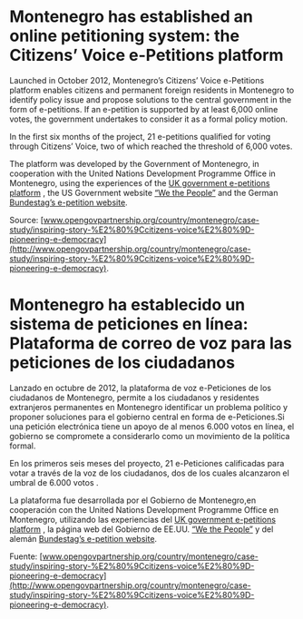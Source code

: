 # Montenegro has established an online petitioning system: the Citizens’ Voice e-Petitions platform

Launched in October 2012, Montenegro’s Citizens’ Voice e-Petitions platform enables citizens and permanent foreign residents in Montenegro to identify policy issue and propose solutions to the central government in the form of e-petitions. If an e-petition is supported by at least 6,000 online votes, the government undertakes to consider it as a formal policy motion.

In the first six months of the project, 21 e-petitions qualified for voting through Citizens’ Voice, two of which reached the threshold of 6,000 votes.

The platform was developed by the Government of Montenegro, in cooperation with the United Nations Development Programme Office in Montenegro, using the experiences of the [UK government e-petitions platform](http://epetitions.direct.gov.uk/) , the US Government website [“We the People”](https://wwws.whitehouse.gov/petitions) and the German [Bundestag’s e-petition website](https://epetitionen.bundestag.de).

Source: [www.opengovpartnership.org/country/montenegro/case-study/inspiring-story-%E2%80%9Ccitizens-voice%E2%80%9D-pioneering-e-democracy](http://www.opengovpartnership.org/country/montenegro/case-study/inspiring-story-%E2%80%9Ccitizens-voice%E2%80%9D-pioneering-e-democracy).

# Montenegro ha establecido un sistema de peticiones en línea: Plataforma de correo de voz para las peticiones de los ciudadanos

Lanzado en octubre de 2012, la plataforma de voz e-Peticiones de los ciudadanos de Montenegro, permite a los ciudadanos y residentes extranjeros permanentes en Montenegro identificar un problema político y proponer soluciones para el gobierno central en forma de e-Peticiones.Si una petición electrónica tiene un  apoyo de al menos 6.000 votos en línea, el gobierno se compromete a considerarlo como un movimiento de la política formal.

En los primeros seis meses del proyecto, 21 e-Peticiones calificadas para votar a través de la voz de los ciudadanos, dos de los cuales alcanzaron el umbral de 6.000 votos .

La plataforma fue desarrollada por el Gobierno de Montenegro,en cooperación con the United Nations Development Programme Office en Montenegro, utilizando las experiencias del [UK government e-petitions platform](http://epetitions.direct.gov.uk/) , la página web del Gobierno de EE.UU. [“We the People”](https://wwws.whitehouse.gov/petitions) y del alemán [Bundestag’s e-petition website](https://epetitionen.bundestag.de).

Fuente: [www.opengovpartnership.org/country/montenegro/case-study/inspiring-story-%E2%80%9Ccitizens-voice%E2%80%9D-pioneering-e-democracy](http://www.opengovpartnership.org/country/montenegro/case-study/inspiring-story-%E2%80%9Ccitizens-voice%E2%80%9D-pioneering-e-democracy).
